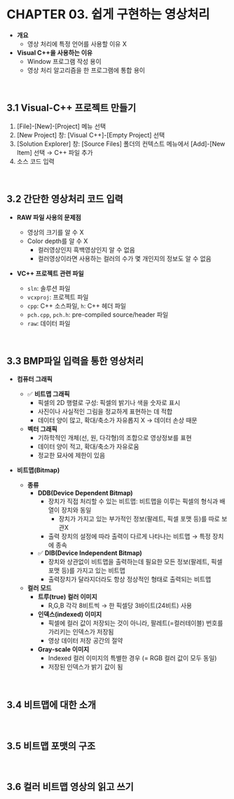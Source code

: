 # CHAPTER 03. 쉽게 구현하는 영상처리
* **개요**
  * 영상 처리에 특정 언어를 사용할 이유 X
* **Visual C++을 사용하는 이유**
  * Window 프로그램 작성 용이
  * 영상 처리 알고리즘을 한 프로그램에 통합 용이
<br/>

## 3.1 Visual-C++ 프로젝트 만들기
1. [File]-[New]-[Project] 메뉴 선택
2. [New Project] 창: [Visual C++]-[Empty Project] 선택
3. [Solution Explorer] 창: [Source Files] 폴더의 컨텍스트 메뉴에서 [Add]-[New Item] 선택 → C++ 파일 추가
4. 소스 코드 입력
<br/>

## 3.2 간단한 영상처리 코드 입력
* **RAW 파일 사용의 문제점**
  * 영상의 크기를 알 수 X
  * Color depth를 알 수 X
    * 컬러영상인지 흑백영상인지 알 수 없음
    * 컬러영상이라면 사용하는 컬러의 수가 몇 개인지의 정보도 알 수 없음

* **VC++ 프로젝트 관련 파일**
  * `sln`: 솔루션 파일
  * `vcxproj`: 프로젝트 파일
  * `cpp`: C++ 소스파일, `h`: C++ 헤더 파일
  * `pch.cpp`, `pch.h`: pre-compiled source/header 파일
  * `raw`: 데이터 파일
<br/>

## 3.3 BMP파일 입력을 통한 영상처리
* **컴퓨터 그래픽**
  * ✅ **비트맵 그래픽**
    * 픽셀의 2D 행렬로 구성: 픽셀의 밝기나 색을 숫자로 표시
    * 사진이나 사실적인 그림을 정교하게 표현하는 데 적합
    * 데이터 양이 많고, 확대/축소가 자유롭지 X → 데이터 손상 때문
  * **벡터 그래픽**
    * 기하학적인 개체(선, 원, 다각형)의 조합으로 영상정보를 표현
    * 데이터 양이 적고, 확대/축소가 자유로움
    * 정교한 묘사에 제한이 있음

* **비트맵(Bitmap)**
  * **종류**
    * **DDB(Device Dependent Bitmap)**
      * 장치가 직접 처리할 수 있는 비트맵: 비트맵을 이루는 픽셀의 형식과 배열이 장치와 동일
        * 장치가 가지고 있는 부가적인 정보(팔레트, 픽셀 포맷 등)를 따로 보관X
      * 출력 장치의 설정에 따라 출력이 다르게 나타나는 비트맵 → 특정 장치에 종속
    * ✅ **DIB(Device Independent Bitmap)**
      * 장치와 상관없이 비트맵을 출력하는데 필요한 모든 정보(팔레트, 픽셀 포맷 등)를 가지고 있는 비트맵
      * 출력장치가 달라지더라도 항상 정상적인 형태로 출력되는 비트맵
  * **컬러 모드**
    * **트루(true) 컬러 이미지**
      * R,G,B 각각 8비트씩 → 한 픽셀당 3바이트(24비트) 사용
    * **인덱스(indexed) 이미지**
      * 픽셀에 컬러 값이 저장되는 것이 아니라, 팔레트(=컬러테이블) 번호를 가리키는 인덱스가 저장됨
      * 영상 데이터 저장 공간의 절약
    * **Gray-scale 이미지**
      * Indexed 컬러 이미지의 특별한 경우 (= RGB 컬러 값이 모두 동일)
      * 저장된 인덱스가 밝기 값이 됨
<br/>

## 3.4 비트맵에 대한 소개
<br/>
 
## 3.5 비트맵 포맷의 구조
<br/>

## 3.6 컬러 비트맵 영상의 읽고 쓰기
